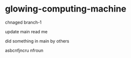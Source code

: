 # glowing-computing-machine


chnaged branch-1

update main read me



did something in main by others



asbcnfjncru nfroun
